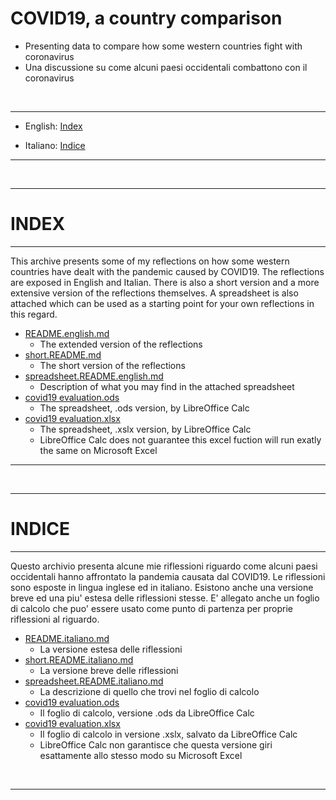 # COVID19, a country comparison

* Presenting data to compare how some western countries fight with coronavirus  
* Una discussione su come alcuni paesi occidentali combattono con il coronavirus  
<br />  

----

* English:
[Index](./README.md/#index)  

* Italiano:
[Indice](./README.md/#indice)  
  
----
   
<br />

----  

# INDEX
----  
This archive presents some of my reflections on how some western countries have dealt with the pandemic caused by COVID19.
The reflections are exposed in English and Italian.
There is also a short version and a more extensive version of the reflections themselves.
A spreadsheet is also attached which can be used as a starting point for your own reflections in this regard.

* [README.english.md](./README.english.md)
    * The extended version of the reflections
* [short.README.md](./short.README.md)
    * The short version of the reflections
* [spreadsheet.README.english.md](./spreadsheet.README.english.md)
    * Description of what you may find in the attached spreadsheet
* [covid19 evaluation.ods](https://github.com/fpirri/covid19/raw/master/covid19%20evaluation.ods)
    * The spreadsheet, .ods version, by LibreOffice Calc
* [covid19 evaluation.xlsx](https://github.com/fpirri/covid19/raw/master/history/last/covid19%20evaluation.xlsx)
    * The spreadsheet, .xslx version, by LibreOffice Calc
    * LibreOffice Calc does not guarantee this excel fuction will run exatly the same on Microsoft Excel
   
----
   
<br />

----  

# INDICE
----  
Questo archivio presenta alcune mie riflessioni riguardo come alcuni paesi occidentali hanno affrontato la pandemia causata dal COVID19.
Le riflessioni sono esposte in lingua inglese ed in italiano.
Esistono anche una versione breve ed una piu' estesa delle riflessioni stesse.
E' allegato anche un foglio di calcolo che puo' essere usato come punto di partenza per proprie riflessioni al riguardo.

* [README.italiano.md](./README.italiano.md)
    * La versione estesa delle riflessioni
* [short.README.italiano.md](./short.README.italiano.md)
    * La versione breve delle riflessioni
* [spreadsheet.README.italiano.md](./spreadsheet.README.italiano.md)
    * La descrizione di quello che trovi nel foglio di calcolo
* [covid19 evaluation.ods](https://github.com/fpirri/covid19/raw/master/covid19%20evaluation.ods)
    * Il foglio di calcolo, versione .ods da LibreOffice Calc
* [covid19 evaluation.xlsx](https://github.com/fpirri/covid19/raw/master/history/last/covid19%20evaluation.xlsx)
    * Il foglio di calcolo in versione .xslx, salvato da LibreOffice Calc
    * LibreOffice Calc non garantisce che questa versione giri esattamente allo stesso modo su Microsoft Excel

<br />

----
